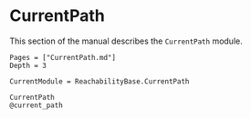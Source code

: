 # CurrentPath

This section of the manual describes the `CurrentPath` module.

```@contents
Pages = ["CurrentPath.md"]
Depth = 3
```

```@meta
CurrentModule = ReachabilityBase.CurrentPath
```

```@docs
CurrentPath
@current_path
```
